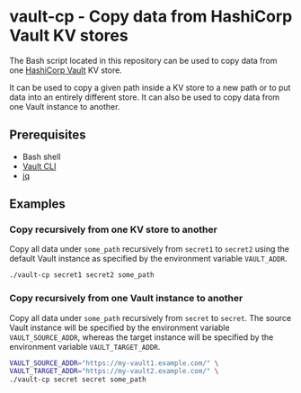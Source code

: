 # vault-cp - Copy data from HashiCorp Vault KV stores

The Bash script located in this repository can be used to copy data from one
[HashiCorp Vault](https://vaultproject.io/) KV store.

It can be used to copy a given path inside a KV store to a new path or to put
data into an entirely different store. It can also be used to copy data from
one Vault instance to another.

## Prerequisites

- Bash shell
- [Vault CLI](oncourse.iplabs.de)
- [jq](https://stedolan.github.io/jq/)

## Examples

### Copy recursively from one KV store to another

Copy all data under `some_path` recursively from `secret1` to `secret2` using
the default Vault instance as specified by the environment variable `VAULT_ADDR`.

```bash
./vault-cp secret1 secret2 some_path
```

### Copy recursively from one Vault instance to another

Copy all data under `some_path` recursively from `secret` to `secret`.
The source Vault instance will be specified by the environment variable `VAULT_SOURCE_ADDR`,
whereas the target instance will be specified by the environment variable `VAULT_TARGET_ADDR`.

```bash
VAULT_SOURCE_ADDR="https://my-vault1.example.com/" \
VAULT_TARGET_ADDR="https://my-vault2.example.com/" \
./vault-cp secret secret some_path
```
